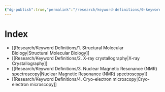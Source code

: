 ```yaml
---
{"dg-publish":true,"permalink":"/research/keyword-definitions/0-keyword-definitions-index/"}
---
```


# Index 
- [[Research/Keyword Definitions/1. Structural Molecular Biology\|Structural Molecular Biology]]
- [[Research/Keyword Definitions/2. X-ray crystallography\|X-ray Crystallography]]
- [[Research/Keyword Definitions/3. Nuclear Magnetic Resonance (NMR) spectroscopy\|Nuclear Magnetic Resonance (NMR) spectroscopy]]
- [[Research/Keyword Definitions/4. Cryo-electron microscopy\|Cryo-electron microscopy]]
